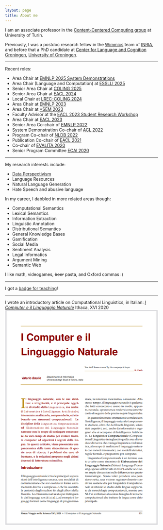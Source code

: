 ```yaml
---
layout: page
title: About me
---
```


I am an associate professor in the [Content-Centered Computing group](https://cs.unito.it/do/gruppi.pl/Show?_id=453y) at University of Turin.

Previously, I was a postdoc research fellow in the [Wimmics](http://wimmics.inria.fr/) team of [INRIA](http://www.inria.fr), and before that a PhD candidate at [Center for Language and Cognition Groningen](http://www.let.rug.nl/clcg/), [University of Groningen](http://www.rug.nl/).

---
Recent roles:

 * Area Chair at [EMNLP 2025 System Demonstrations](https://2025.emnlp.org/calls/demos/)
 * Area Chair (Language and Computation) at [ESSLLI 2025](https://2025.esslli.eu/)
 * Senior Area Chair at [COLING 2025](http://coling2025.org/)
 * Senior Area Chair at [EACL 2024](https://2024.eacl.org/) 
 * Local Chair at [LREC-COLING 2024](https://lrec-coling-2024.org/)
 * Area Chair at [EMNLP 2023](https://2023.emnlp.org/)
 * Area Chair at [*SEM 2023](https://sites.google.com/view/starsem2023)
 * Faculty Advisor at the [EACL 2023 Student Research Workshop](https://sites.google.com/view/eacl2023srw)
 * Area Chair at [EACL 2023](https://2023.eacl.org/)
 * Senior Area Co-chair of [EMNLP 2022](https://2022.emnlp.org/) 
 * System Demonstration Co-chair of [ACL 2022](https://aclanthology.org/events/acl-2022/)
 * Program Co-chair of [NLDB 2022](https://dblp.org/db/conf/nldb/nldb2022.html)
 * Publication Co-chair of [EACL 2021](https://2021.eacl.org/)
 * Co-chair of [EVALITA 2020](https://www.evalita.it/2020/)
 * Senior Program Committee [ECAI 2020](http://ecai2020.eu/)

---
My research interests include:

* [Data Perspectivism](https://pdai.info)
* Language Resources
* Natural Language Generation
* Hate Speech and abusive language

In my career, I dabbled in more related areas though:

* Computational Semantics
* Lexical Semantics
* Information Extraction
* Linguistic Annotation
* Distributional Semantics
* General Knowledge Bases
* Gamification
* Social Media
* Sentiment Analysis
* Legal Informatics
* Argument Mining
* Semantic Web

I like math, videogames, <del>beer</del> pasta, and Oxford commas :)

---
I got a [badge for teaching](https://bestr.it/badge/show/1894)!

---
I wrote an introductory article on Computational Linguistics, in Italian: [*I Computer e il Linguaggio Naturale*](http://ithaca.unisalento.it/nr-16_2020/articolo_IIp_11.pdf) Ithaca, XVI 2020
![I Computer e il Linguaggio Naturale](/images/cln.png)


